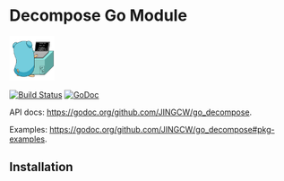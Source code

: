 # Decompose Go Module
<img src="doc/Go.gif" height=80></img>

[![Build Status](https://travis-ci.org/JINGCW/go_decompose.png?branch=develop)](https://travis-ci.org/JINGCW/go_decompose)
[![GoDoc](https://godoc.org/github.com/JINGCW/go_decompose?status.svg)](https://godoc.org/github.com/JINGCW/go_decompose)

API docs: https://godoc.org/github.com/JINGCW/go_decompose.

Examples: https://godoc.org/github.com/JINGCW/go_decompose#pkg-examples.

## Installation

